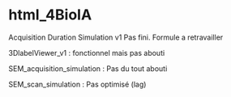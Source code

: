 # html_4BioIA

Acquisition Duration Simulation v1 
Pas fini. Formule a retravailler

 
3DlabelViewer_v1 : fonctionnel mais pas abouti

SEM_acquisition_simulation : Pas du tout abouti

SEM_scan_simulation : Pas optimisé (lag)

